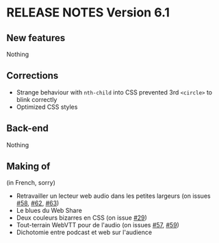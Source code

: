 RELEASE NOTES Version 6.1
=========================

New features
------------

Nothing

 
Corrections
-----------

 * Strange behaviour with `nth-child` into CSS prevented 3rd `<circle>` to blink correctly
 * Optimized CSS styles


Back-end
--------

Nothing


Making of
---------

(in French, sorry)

 * Retravailler un lecteur web audio dans les petites largeurs (on issues [#58](#58), [#62](#62), [#63](#63))
 * Le blues du Web Share 
 * Deux couleurs bizarres en CSS (on issue [#29](#29))
 * Tout-terrain WebVTT pour de l'audio (on issues [#57](#57), [#59](#59))
 * Dichotomie entre podcast et web sur l'audience
